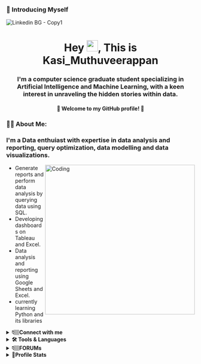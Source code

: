 ### 🙋 Introducing Myself
![Linkedin BG - Copy1](https://github.com/KasiMuthuveerappan/Danny-Ma-s-SQL-challenges/assets/142071405/4bda2b2f-341a-4fc7-9c3e-e267129a4651)
<h1 align="center">Hey  <img src="https://raw.githubusercontent.com/aemmadi/aemmadi/master/wave.gif" width="30">, This is Kasi_Muthuveerappan</h1>
<h3 align="center">I'm a computer science graduate student specializing in Artificial Intelligence and Machine Learning, with a keen interest in unraveling the hidden stories within data.</h3>
<h4 align="center"> 🌟 Welcome to my GitHub profile! 🌟</h4>

### 🤷‍♂️ About Me:
### I'm a Data enthuiast with expertise in data analysis and reporting, query optimization, data modelling and data visualizations. 

<img align="right" alt="Coding" width="400" src="https://media.licdn.com/dms/image/D4D12AQET0_JcAYNC2w/article-cover_image-shrink_720_1280/0/1684857772690?e=2147483647&v=beta&t=SByvZwhzwyMMohBD0JjiVySVWiZmDIkGsLan810l104">

- Generate reports and perform data analysis by querying data using SQL.
- Developing dashboards on Tableau and Excel.
- Data analysis and reporting using Google Sheets and Excel.
- currently learning Python and its libraries

<details>
<summary><b>👇🏼Connect with me</b></summary>
<p>
Feel free to text me !!!

[![Github](https://img.shields.io/badge/-Github-181717?style=plastic&logo=Github&logoColor=white)](https://github.com/KasiMuthuveerappan)
[![LinkedIn](https://img.shields.io/badge/-LinkedIn-0077B5?style=plastic&logo=LinkedIn&logoColor=white)](https://www.linkedin.com/in/kasimuthuveerappan)
[![Gmail Badge](https://img.shields.io/badge/-kasimuthu-c14438?style=plastic&logo=Gmail&logoColor=white&link=mailto:kasi4muthu@gmail.com)](mailto:kasi4muthu@gmail.com)
[![Outlook](https://img.shields.io/badge/kasimuthu-0078D4?style=plastic&logo=microsoft-outlook&logoColor=white)](kasi4muthu@outlook.com)
</p>
</details>
<details>
<summary><b>🛠️ Tools & Languages</b></summary>
<p>
  Here are some of the Tools and Languages that I use:
  
- Database: Google BigQuery, PostgreSQL, MySQL >> ![Google Drive](https://img.shields.io/badge/Google%20BigQuery-4285F4?style=plastic&logo=googledrive&logoColor=white) ![MySQL](https://img.shields.io/badge/mysql-%2300f.svg?style=plastic&logo=mysql&logoColor=white) ![Postgres](https://img.shields.io/badge/postgreSQL-%23316192.svg?style=plastic&logo=postgresql&logoColor=white)![MicrosoftSQLServer](https://img.shields.io/badge/Microsoft%20SQL%20-CC2927?style=plastic&logo=microsoft%20sql%20server&logoColor=white)

- Coding in ![Python](https://img.shields.io/badge/python-3670A0?style=plastic&logo=python&logoColor=ffdd54) >> ![Anaconda](https://img.shields.io/badge/Anaconda-%2344A833.svg?style=plastic&logo=anaconda&logoColor=white) ![Jupyter Notebook](https://img.shields.io/badge/jupyter-%23FA0F00.svg?style=plastic&logo=jupyter&logoColor=white) ![PyCharm](https://img.shields.io/badge/pycharm-143?style=plastic&logo=pycharm&logoColor=black&color=black&labelColor=green)

- Visualization: ![Jenkins](https://img.shields.io/badge/Tableau-%232C5263.svg?style=plastic&logo=jenkins&logoColor=white) ![Microsoft Excel](https://img.shields.io/badge/Microsoft_Excel-217346?style=plastic&logo=microsoft-excel&logoColor=white)
- generally used: ![Microsoft](https://img.shields.io/badge/Microsoft-0078D4?style=plastic&logo=microsoft&logoColor=white) ![Microsoft Office](https://img.shields.io/badge/Microsoft_Office-D83B01?style=plastic&logo=microsoft-office&logoColor=white) ![DaisyUI](https://img.shields.io/badge/Ms_Clipchamp-5A0EF8?style=plastic&logo=daisyui&logoColor=white) ![Stellar](https://img.shields.io/badge/Ms_Designer-7D00FF?style=plastic&logo=Stellar&logoColor=white) ![Canva](https://img.shields.io/badge/Canva-%2300C4CC.svg?style=plastic&logo=Canva&logoColor=white)
  </p>
</details>
<details>
  <summary><b>👇🏼FORUMs</b></summary>

  Here are some of the platforms where I Practice : 
  
  [![LeetCode](https://img.shields.io/badge/LeetCode-000000?style=plastic&logo=LeetCode&logoColor=#d16c06)](https://leetcode.com/Kasi_Muthuveerappan)
  [![Hackerrank](https://img.shields.io/badge/-Hackerrank-2EC866?style=plastic&logo=HackerRank&logoColor=white)](https://www.hackerrank.com/kasi4muthu)
  [![Kaggle](https://img.shields.io/badge/Kaggle-035a7d?style=plastic&logo=kaggle&logoColor=white)](https://www.kaggle.com/kasimuthuveerappan)
  [![CodeChef](https://img.shields.io/badge/CodeChef-%23964B00.svg?style=plastic&logo=CodeChef&logoColor=white)](https://www.codechef.com/users/kasimuthu)
  

</details>
<details>
  <summary><b>📱Profile Stats</b></summary>
  
Statistics :
<p> <align="Centre"> <img src="https://komarev.com/ghpvc/?username=kasimuthuveerappan&label=Profile%20views&color=0e75b6&style=flat" alt="kasimuthuveerappan" /> </p>

<p>&nbsp;<img align="left" src="https://github-readme-stats.vercel.app/api?username=kasimuthuveerappan&show_icons=true&locale=en" alt="kasimuthuveerappan" /><img align="right" src="https://github-readme-streak-stats.herokuapp.com/?user=kasimuthuveerappan&" alt="kasimuthuveerappan" /></p>
</details>
